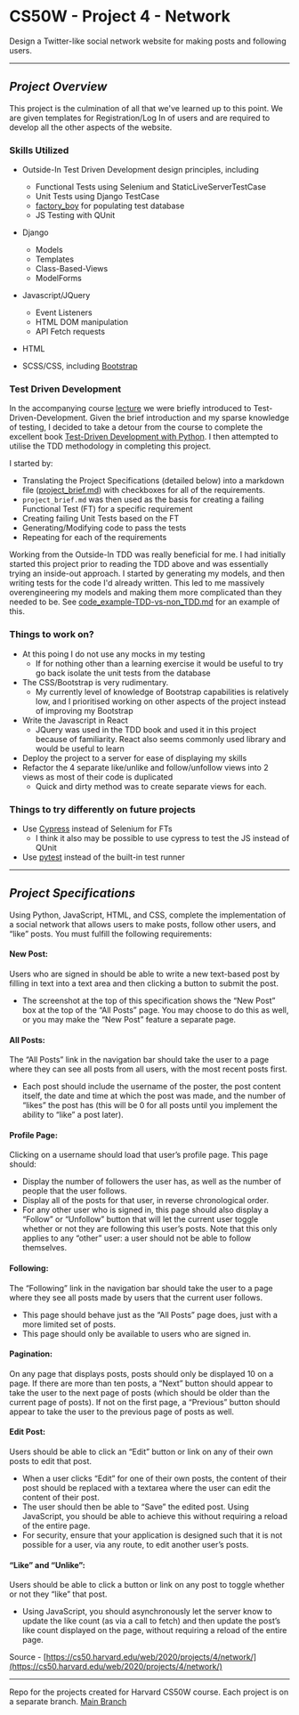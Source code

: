 # CS50W - Project 4 - Network
Design a Twitter-like social network website for making posts and following users.

---

## _Project Overview_
This project is the culmination of all that we've learned up to this point. We are given templates for Registration/Log In of users and are required to develop all the other aspects of the website. 


### Skills Utilized
- Outside-In Test Driven Development design principles, including
  - Functional Tests using Selenium and StaticLiveServerTestCase 
  - Unit Tests using Django TestCase
  - [factory_boy](https://factoryboy.readthedocs.io/en/stable/) for populating test database
  - JS Testing with QUnit

- Django
  - Models
  - Templates
  - Class-Based-Views
  - ModelForms

- Javascript/JQuery
  - Event Listeners
  - HTML DOM manipulation 
  - API Fetch requests
- HTML
- SCSS/CSS, including [Bootstrap](https://getbootstrap.com/docs/)


### Test Driven Development
In the accompanying course [lecture](https://cs50.harvard.edu/web/2020/notes/7/) we were briefly introduced to Test-Driven-Development. Given the brief introduction and my sparse knowledge of testing, I decided to take a detour from the course to complete the excellent book [Test-Driven Development with Python](https://www.obeythetestinggoat.com/). I then attempted to utilise the TDD methodology in completing this project. 

I started by:
- Translating the Project Specifications (detailed below) into a markdown file ([project_brief.md](https://github.com/kevinbeirne1/CS50W-Projects/blob/Project_4-Network/project_brief.md)) with checkboxes for all of the requirements. 
- `project_brief.md` was then used as the basis for creating a failing Functional Test (FT) for a specific requirement
-  Creating failing Unit Tests based on the FT
-  Generating/Modifying code to pass the tests
-  Repeating for each of the requirements

Working from the Outside-In TDD was really beneficial for me. I had initially started this project prior to reading the TDD above and was essentially trying an inside-out approach. I started by generating my models, and then writing tests for the code I'd already written. This led to me massively overengineering my models and making them more complicated than they needed to be. See [code_example-TDD-vs-non_TDD.md](https://github.com/kevinbeirne1/CS50W-Projects/blob/Project_4-Network/code_example-TDD-vs-non_TDD.md) for an example of this. 

### Things to work on?
- At this poing I do not use any mocks in my testing
  - If for nothing other than a learning exercise it would be useful to try go back isolate the unit tests from the database
- The CSS/Bootstrap is very rudimentary. 
  - My currently level of knowledge of Bootstrap capabilities is relatively low, and I prioritised working on other aspects of the project instead of improving my Bootstrap
- Write the Javascript in React
  - JQuery was used in the TDD book and used it in this project because of familiarity. React also seems commonly used library and would be useful to learn
- Deploy the project to a server for ease of displaying my skills
- Refactor the 4 separate like/unlike and follow/unfollow views into 2 views as most of their code is duplicated
  - Quick and dirty method was to create separate views for each.  
 
### Things to try differently on future projects
- Use [Cypress](https://docs.cypress.io/guides/getting-started/) instead of Selenium for FTs
  - I think it also may be possible to use cypress to test the JS instead of QUnit 
- Use [pytest](https://pytest-django.readthedocs.io/en/latest/) instead of the built-in test runner 

---

## _Project Specifications_

Using Python, JavaScript, HTML, and CSS, complete the implementation of a social network that allows users to make posts, follow other users, and “like” posts. You must fulfill the following requirements:

#### New Post: 
Users who are signed in should be able to write a new text-based post by filling in text into a text area and then clicking a button to submit the post.
- The screenshot at the top of this specification shows the “New Post” box at the top of the “All Posts” page. You may choose to do this as well, or you may make the “New Post” feature a separate page.
#### All Posts: 
The “All Posts” link in the navigation bar should take the user to a page where they can see all posts from all users, with the most recent posts first.
- Each post should include the username of the poster, the post content itself, the date and time at which the post was made, and the number of “likes” the post has (this will be 0 for all posts until you implement the ability to “like” a post later).
#### Profile Page: 
Clicking on a username should load that user’s profile page. This page should:
- Display the number of followers the user has, as well as the number of people that the user follows.
- Display all of the posts for that user, in reverse chronological order.
- For any other user who is signed in, this page should also display a “Follow” or “Unfollow” button that will let the current user toggle whether or not they are following this user’s posts. Note that this only applies to any “other” user: a user should not be able to follow themselves.
#### Following: 
The “Following” link in the navigation bar should take the user to a page where they see all posts made by users that the current user follows.
- This page should behave just as the “All Posts” page does, just with a more limited set of posts.
- This page should only be available to users who are signed in.
#### Pagination: 
On any page that displays posts, posts should only be displayed 10 on a page. If there are more than ten posts, a “Next” button should appear to take the user to the next page of posts (which should be older than the current page of posts). If not on the first page, a “Previous” button should appear to take the user to the previous page of posts as well.
#### Edit Post: 
Users should be able to click an “Edit” button or link on any of their own posts to edit that post.
- When a user clicks “Edit” for one of their own posts, the content of their post should be replaced with a textarea where the user can edit the content of their post.
- The user should then be able to “Save” the edited post. Using JavaScript, you should be able to achieve this without requiring a reload of the entire page.
- For security, ensure that your application is designed such that it is not possible for a user, via any route, to edit another user’s posts.
#### “Like” and “Unlike”: 
Users should be able to click a button or link on any post to toggle whether or not they “like” that post.
- Using JavaScript, you should asynchronously let the server know to update the like count (as via a call to fetch) and then update the post’s like count displayed on the page, without requiring a reload of the entire page.

Source - [https://cs50.harvard.edu/web/2020/projects/4/network/](https://cs50.harvard.edu/web/2020/projects/4/network/)

---

Repo for the projects created for Harvard CS50W course. Each project is on a separate branch. [Main Branch](https://github.com/kevinbeirne1/CS50W-Projects) 
